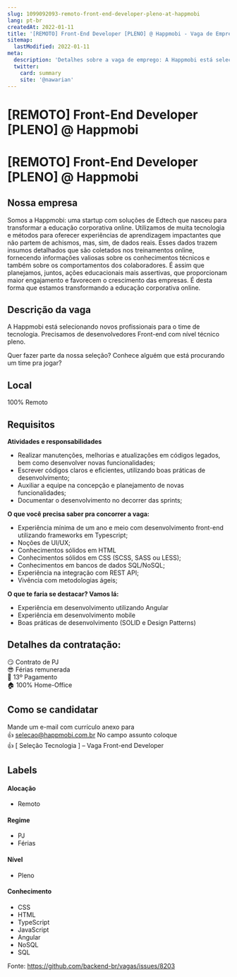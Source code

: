 ```yaml
---
slug: 1099092093-remoto-front-end-developer-pleno-at-happmobi
lang: pt-br
createdAt: 2022-01-11
title: '[REMOTO] Front-End Developer [PLENO] @ Happmobi - Vaga de Emprego'
sitemap:
  lastModified: 2022-01-11
meta:
  description: 'Detalhes sobre a vaga de emprego: A Happmobi está selecionando novos profissionais para o time de tecnologia. Precisamos de desenvolvedores Front-end com nível técnico pleno.   Quer fazer parte da nossa seleção? Conhece alguém que está procurando um time pra jogar?'
  twitter:
    card: summary
    site: '@nawarian'
---
```


# [REMOTO] Front-End Developer [PLENO] @ Happmobi


# [REMOTO] Front-End Developer [PLENO] @ Happmobi
## Nossa empresa

Somos a Happmobi: uma startup com soluções de Edtech que nasceu para transformar a educação corporativa online. Utilizamos de muita tecnologia e métodos para oferecer experiências de aprendizagem impactantes que não partem de achismos, mas, sim, de dados reais. Esses dados trazem insumos detalhados que são coletados nos treinamentos online, fornecendo informações valiosas sobre os conhecimentos técnicos e também sobre os comportamentos dos colaboradores. É assim que planejamos, juntos, ações educacionais mais assertivas, que proporcionam maior engajamento e favorecem o crescimento das empresas. É desta forma que estamos transformando a educação corporativa online.

## Descrição da vaga

A Happmobi está selecionando novos profissionais para o time de tecnologia. Precisamos de desenvolvedores Front-end com nível técnico pleno.  
  
Quer fazer parte da nossa seleção? Conhece alguém que está procurando um time pra jogar?

## Local
100%  Remoto 

## Requisitos
**Atividades e responsabilidades**
- Realizar manutenções, melhorias e atualizações em códigos legados, bem como desenvolver novas funcionalidades;  
- Escrever códigos claros e eficientes, utilizando boas práticas de desenvolvimento;  
- Auxiliar a equipe na concepção e planejamento de novas funcionalidades;
- Documentar o desenvolvimento no decorrer das sprints;

**O que você precisa saber pra concorrer a vaga:**
- Experiência mínima de um ano e meio com desenvolvimento front-end utilizando frameworks em Typescript;
- Noções de UI/UX;
- Conhecimentos sólidos em HTML
- Conhecimentos sólidos em CSS (SCSS, SASS ou LESS);
- Conhecimentos em bancos de dados SQL/NoSQL;
- Experiência na integração com REST API;
- Vivência com metodologias ágeis;

**O que te faria se destacar? Vamos lá:**
- Experiência em desenvolvimento utilizando Angular
- Experiência em desenvolvimento mobile 
- Boas práticas de desenvolvimento (SOLID e Design Patterns)

## Detalhes da contratação:

😏  Contrato de PJ  
😎  Férias remunerada  
🤑  13º Pagamento  
🏠  100% Home-Office

## Como se candidatar

Mande um e-mail com currículo anexo para  
👍 [selecao@happmobi.com.br](mailto:selecao@happmobi.com.br)
No campo assunto coloque  
👍 [ Seleção Tecnologia ] – Vaga Front-end Developer


## Labels
#### Alocação
- Remoto

#### Regime
- PJ
- Férias

#### Nível
- Pleno

#### Conhecimento
- CSS
- HTML
- TypeScript
- JavaScript
- Angular
- NoSQL
- SQL




Fonte: https://github.com/backend-br/vagas/issues/8203